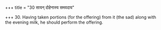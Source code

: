 +++
title = "30 सायन् दोहेनास्य समवदाय"

+++
30. Having taken portions (for the offering) from it (the sad) along with the evening milk, he should perform the offering. 
